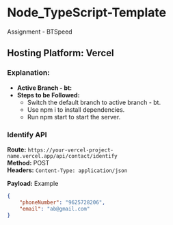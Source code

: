 # Node_TypeScript-Template
Assignment - BTSpeed

## Hosting Platform: Vercel

### Explanation:

- **Active Branch - bt:** 
- **Steps to be Followed:** 
     - Switch the default branch to active branch - bt.
     - Use npm i to install dependencies.
     - Run npm start to start the server.


### Identify API

**Route:** `https://your-vercel-project-name.vercel.app/api/contact/identify`  
**Method:** POST  
**Headers:** `Content-Type: application/json`

**Payload:** Example 
```json
{
    "phoneNumber": "9625728206",
    "email": "ab@gmail.com"
}

